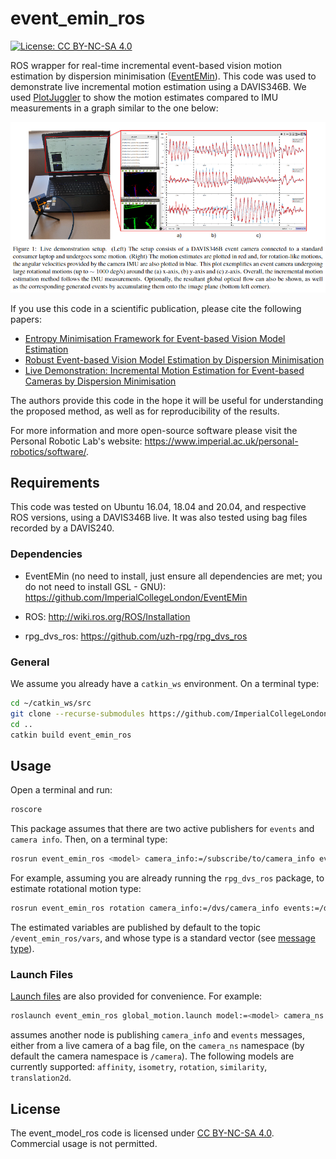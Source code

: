 # event_emin_ros

[![License: CC BY-NC-SA 4.0](https://img.shields.io/badge/License-CC%20BY--NC--SA%204.0-lightgrey.svg?style=flat-square)](https://creativecommons.org/licenses/by-nc-sa/4.0/)

ROS wrapper for real-time incremental event-based vision motion estimation by dispersion minimisation ([EventEMin](https://github.com/ImperialCollegeLondon/EventEMin)).
This code was used to demonstrate live incremental motion estimation using a DAVIS346B.
We used [PlotJuggler](https://github.com/facontidavide/PlotJuggler) to show the motion estimates compared to IMU measurements in a graph similar to the one below:

![Global motion graph](./misc/global_motion_graph.png)

If you use this code in a scientific publication, please cite the following papers:

- [Entropy Minimisation Framework for Event-based Vision Model Estimation](http://www.ecva.net/papers/eccv_2020/papers_ECCV/papers/123500154.pdf)
- [Robust Event-based Vision Model Estimation by Dispersion Minimisation](https://ieeexplore.ieee.org/document/9625712)
- [Live Demonstration: Incremental Motion Estimation for Event-based Cameras
  by Dispersion Minimisation](https://openaccess.thecvf.com/content/CVPR2021W/EventVision/papers/Nunes_Live_Demonstration_Incremental_Motion_Estimation_for_Event-Based_Cameras_by_Dispersion_CVPRW_2021_paper.pdf)

The authors provide this code in the hope it will be useful for understanding the proposed method, as well as for reproducibility of the results.

For more information and more open-source software please visit the Personal Robotic Lab's website: <https://www.imperial.ac.uk/personal-robotics/software/>.

## Requirements

This code was tested on Ubuntu 16.04, 18.04 and 20.04, and respective ROS versions, using a DAVIS346B live.
It was also tested using bag files recorded by a DAVIS240.

### Dependencies

- EventEMin (no need to install, just ensure all dependencies are met; you do not need to install GSL - GNU): <https://github.com/ImperialCollegeLondon/EventEMin>

- ROS: <http://wiki.ros.org/ROS/Installation>

- rpg_dvs_ros: <https://github.com/uzh-rpg/rpg_dvs_ros>

### General

We assume you already have a `catkin_ws` environment.
On a terminal type:

```bash
cd ~/catkin_ws/src
git clone --recurse-submodules https://github.com/ImperialCollegeLondon/event_emin_ros.git
cd ..
catkin build event_emin_ros
```

## Usage

Open a terminal and run:

```bash
roscore
```

This package assumes that there are two active publishers for `events` and `camera info`.
Then, on a terminal type:

```bash
rosrun event_emin_ros <model> camera_info:=/subscribe/to/camera_info events:=/subscribe/to/events
```

For example, assuming you are already running the `rpg_dvs_ros` package, to estimate rotational motion type:

```bash
rosrun event_emin_ros rotation camera_info:=/dvs/camera_info events:=/dvs/events
```

The estimated variables are published by default to the topic `/event_emin_ros/vars`, and whose type is a standard vector (see [message type](msg/Vars.msg)).

### Launch Files

[Launch files](launch) are also provided for convenience. For example:

```bash
roslaunch event_emin_ros global_motion.launch model:=<model> camera_ns:=<camera>
```

assumes another node is publishing `camera_info` and `events` messages, either from a live camera of a bag file, on the `camera_ns` namespace (by default the camera namespace is `/camera`).
The following models are currently supported: `affinity`, `isometry`, `rotation`, `similarity`, `translation2d`.

## License

The event_model_ros code is licensed under [CC BY-NC-SA 4.0](https://creativecommons.org/licenses/by-nc-sa/4.0/). Commercial usage is not permitted.
